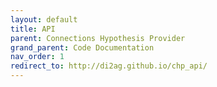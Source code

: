 ```yaml
---
layout: default
title: API
parent: Connections Hypothesis Provider
grand_parent: Code Documentation
nav_order: 1
redirect_to: http://di2ag.github.io/chp_api/
---
```


